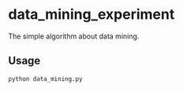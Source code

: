 # data_mining_experiment

The simple algorithm about data mining.

## Usage

`python data_mining.py`